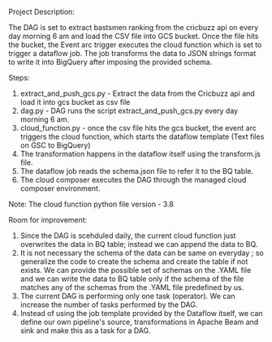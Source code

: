 Project Description:

The DAG is set to extract bastsmen ranking from the cricbuzz api on every day morning 6 am and load the CSV file into GCS bucket. Once the file hits the bucket, the Event arc trigger executes the cloud function which is set to trigger a dataflow job. The job transforms the data to JSON strings format to write it into BigQuery after imposing the provided schema. 

Steps:
1. extract_and_push_gcs.py - Extract the data from the Cricbuzz api and load it into gcs bucket as csv file
2. dag.py - DAG runs the script extract_and_push_gcs.py every day morning 6 am.
3. cloud_function.py - once the csv file hits the gcs bucket, the event arc triggers the cloud function, which starts the dataflow template (Text files on GSC to BigQuery)
4. The transformation happens in the dataflow itself using the transform.js file. 
5. The dataflow job reads the schema.json file to refer it to the BQ table.
6. The cloud composer executes the DAG through the managed cloud composer environment. 

Note: The cloud function python file version - 3.8 

Room for improvement:
1. Since the DAG is scehduled daily, the current cloud function just overwrites the data in BQ table; instead we can append the data to BQ.
2. It is not necessary the schema of the data can be same on everyday ; so generalize the code to create the schema and create the table if not exists. We can provide the possible set of schemas on the .YAML file and we can write the data to BQ table only if the schema of the file matches any of the schemas from the .YAML file predefined by us. 
3. The current DAG is performing only one task (operator). We can increase the number of tasks performed by the DAG.
4. Instead of using the job template provided by the Dataflow itself, we can define our own pipeline's source, transformations in Apache Beam and sink and make this as a task for a DAG. 
